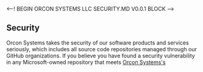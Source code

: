 <--! BEGIN ORCON SYSTEMS LLC SECURITY.MD V0.0.1 BLOCK -->

## Security

Orcon Systems takes the security of our software products and services seriously, which includes all source code repositories managed through our GitHub organizations.
If you believe you have found a security vulnerability in any Microsoft-owned repository that meets [Orcon Systems's ](orconsystems.tech/definition-of-a-security-vulnerability/)
